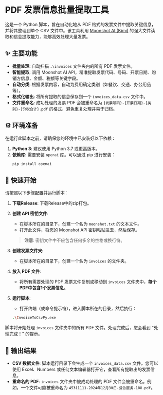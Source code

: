 # PDF 发票信息批量提取工具

这是一个 Python 脚本，旨在自动化地从 PDF 格式的发票文件中提取关键信息，并将其整理到单个 CSV 文件中。该工具利用 [Moonshot AI (Kimi)](https://www.moonshot.cn/) 的强大文件读取和信息提取能力，能够高效处理大量发票。

## ✨ 主要功能

  - **批量处理**: 自动扫描 `.\invoices` 文件夹内的所有 PDF 发票文件。
  - **智能提取**: 调用 Moonshot AI API，精准提取发票代码、号码、开票日期、购销方信息、金额、税额等关键字段。
  - **自动分类**: 根据发票内容，自动为费用确定类别（如餐饮、交通、办公用品等）。
  - **格式化输出**: 将所有提取的信息保存到一个 `invoices_data.csv` 文件中。
  - **文件重命名**: 成功处理的发票 PDF 会被重命名为 `{发票号码}-{开票日期}-{类别}-{价税合计}.pdf` 的格式，避免重复处理并易于归档。

## ⚙️ 环境准备

在运行此脚本之前，请确保您的环境中已安装好以下依赖：

1.  **Python 3**: 建议使用 Python 3.7 或更高版本。
2.  **依赖库**: 需要安装 `openai` 库。可以通过 pip 进行安装：
    ```bash
    pip install openai
    ```

## 🚀 快速开始

请按照以下步骤配置并运行脚本：

1.  **下载Release**: 下载Release中的zip打包。

2.  **创建 API 密钥文件**:

      - 在脚本所在的目录下，创建一个名为 `moonshot.txt` 的文本文件。
      - 打开此文件，将您的 Moonshot API 密钥粘贴进去，然后保存。

    > **注意**: 密钥文件中不应包含任何多余的空格或换行符。

3.  **创建发票文件夹**:

      - 在脚本所在的目录下，创建一个名为 `invoices` 的文件夹。

4.  **放入 PDF 文件**:

      - 将所有需要处理的 PDF 发票文件复制或移动到 `invoices` 文件夹中，**每个PDF中包含1个发票信息**。

5.  **运行脚本**:

      - 打开终端（或命令提示符），进入脚本所在的目录，然后执行：

    <!-- end list -->

    ```bash
    .\InvoiceToCsvPy.exe
    ```

脚本将开始处理 `invoices` 文件夹中的所有 PDF 文件。处理完成后，您会看到 "处理完成！" 的提示。

## 📄 输出结果

  - **CSV 数据文件**: 脚本运行目录下会生成一个 `invoices_data.csv` 文件。您可以使用 Excel、Numbers 或任何文本编辑器打开它，查看所有提取出的发票信息。
  - **重命名的 PDF**: `invoices` 文件夹中被成功处理的 PDF 文件会被重命名。例如，一个文件可能被重命名为 `45311111-2024年12月30日-餐饮服务-188.pdf`。

